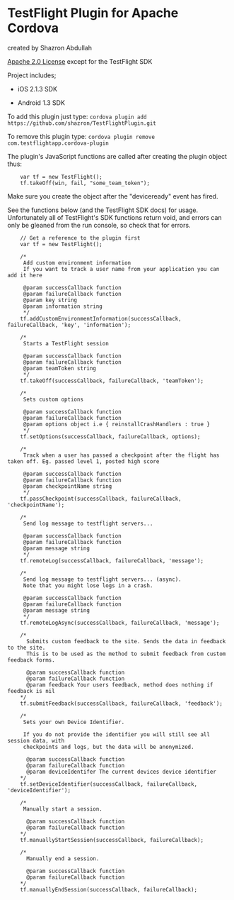 TestFlight Plugin for Apache Cordova
=====================================
created by Shazron Abdullah

[Apache 2.0 License](http://www.apache.org/licenses/LICENSE-2.0.html) except for the TestFlight SDK

Project includes;

- iOS 2.1.3 SDK

- Android 1.3 SDK

To add this plugin just type:
```cordova plugin add https://github.com/shazron/TestFlightPlugin.git```
			
To remove this plugin type:
```cordova plugin remove com.testflightapp.cordova-plugin```


The plugin's JavaScript functions are called after creating the plugin object thus:
 
        var tf = new TestFlight();
        tf.takeOff(win, fail, "some_team_token");
        
Make sure you create the object after the "deviceready" event has fired.
 
See the functions below (and the TestFlight SDK docs) for usage. Unfortunately all of TestFlight's SDK functions return void,
and errors can only be gleaned from the run console, so check that for errors.

        // Get a reference to the plugin first
        var tf = new TestFlight();

        /*
         Add custom environment information
         If you want to track a user name from your application you can add it here
     
         @param successCallback function
         @param failureCallback function
         @param key string
         @param information string
         */
        tf.addCustomEnvironmentInformation(successCallback, failureCallback, 'key', 'information');

        /*
         Starts a TestFlight session
     
         @param successCallback function
         @param failureCallback function
         @param teamToken string
         */
        tf.takeOff(successCallback, failureCallback, 'teamToken');
    
        /*
         Sets custom options
     
         @param successCallback function
         @param failureCallback function
         @param options object i.e { reinstallCrashHandlers : true }
         */
        tf.setOptions(successCallback, failureCallback, options);
    
        /*
         Track when a user has passed a checkpoint after the flight has taken off. Eg. passed level 1, posted high score
     
         @param successCallback function
         @param failureCallback function
         @param checkpointName string
         */
        tf.passCheckpoint(successCallback, failureCallback, 'checkpointName');

        /*
         Send log message to testflight servers...
     
         @param successCallback function
         @param failureCallback function
         @param message string
         */
        tf.remoteLog(successCallback, failureCallback, 'message');
    
        /*
         Send log message to testflight servers... (async).
         Note that you might lose logs in a crash.
     
         @param successCallback function
         @param failureCallback function
         @param message string
         */
        tf.remoteLogAsync(successCallback, failureCallback, 'message');

        /*
          Submits custom feedback to the site. Sends the data in feedback to the site. 
          This is to be used as the method to submit feedback from custom feedback forms.
         
          @param successCallback function
          @param failureCallback function
          @param feedback Your users feedback, method does nothing if feedback is nil
        */
        tf.submitFeedback(successCallback, failureCallback, 'feedback');
        
        /*
         Sets your own Device Identifier. 
         
         If you do not provide the identifier you will still see all session data, with
         checkpoints and logs, but the data will be anonymized.
         
          @param successCallback function
          @param failureCallback function
          @param deviceIdentifer The current devices device identifier
        */
        tf.setDeviceIdentifier(successCallback, failureCallback, 'deviceIdentifier');

        /*
         Manually start a session.
         
          @param successCallback function
          @param failureCallback function
        */
        tf.manuallyStartSession(successCallback, failureCallback);

        /*
          Manually end a session.
         
          @param successCallback function
          @param failureCallback function
        */
        tf.manuallyEndSession(successCallback, failureCallback);
